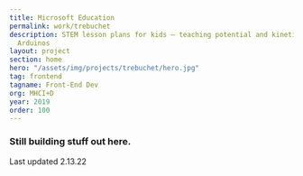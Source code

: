 ```yaml
---
title: Microsoft Education
permalink: work/trebuchet
description: STEM lesson plans for kids – teaching potential and kinetic energy through
  Arduinos
layout: project
section: home
hero: "/assets/img/projects/trebuchet/hero.jpg"
tag: frontend
tagname: Front-End Dev
org: MHCI+D
year: 2019
order: 100
---
```


### Still building stuff out here.

Last updated 2.13.22
